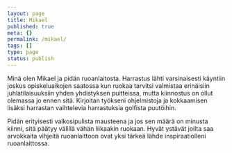 ```yaml
--- 
layout: page
title: Mikael
published: true
meta: {}
permalink: /mikael/
tags: []
type: page
status: publish
---
```

Minä olen Mikael ja pidän ruoanlaitosta. Harrastus lähti varsinaisesti
käyntiin joskus opiskeluaikojen saatossa kun ruokaa tarvitsi valmistaa
erinäisiin juhlatilaisuuksiin yhden yhdistyksen puitteissa, mutta
kiinnostus on ollut olemassa jo ennen sitä. Kirjoitan työkseni
ohjelmistoja ja kokkaamisen lisäksi harrastan vaihtelevia harrastuksia
golfista puutöihin.

Pidän erityisesti valkosipulista mausteena ja jos sen määrä on minusta
kiinni, sitä päätyy välillä vähän liikaakin ruokaan. Hyvät ystävät
joilta saa arvokkaita vihjeitä ruoanlaittoon ovat yksi tärkeä lähde
inspiraatiolleni ruoanlaittossa.

